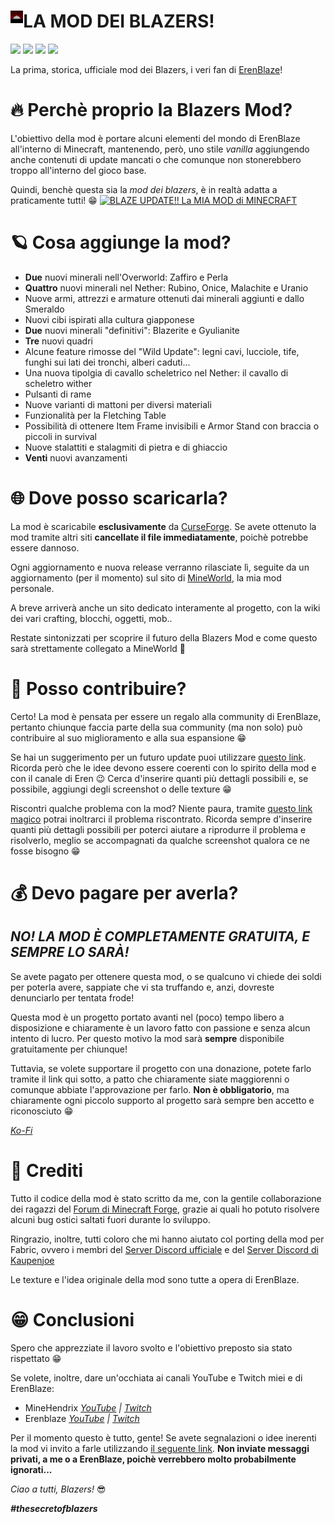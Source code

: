 # LA MOD DEI BLAZERS! <img align="left" width=4% height=4% src="src/main/resources/icon.png"/> 
[![](https://img.shields.io/badge/Minecraft-1.20.4-success)](https://minecraft.net/) 
[![](https://img.shields.io/badge/Forge-1.20.4--49.0.38-important?logo=curseforge)](https://forums.minecraftforge.net/)
[![](https://img.shields.io/badge/Fabric-1.20.4--0.9.11-informational?logo=curseforge)](https://fabricmc.net/")
[![](http://cf.way2muchnoise.eu/full_637993_downloads.svg)](https://www.curseforge.com/minecraft/mc-mods/blazers-mod)

La prima, storica, ufficiale mod dei Blazers, i veri fan di [ErenBlaze](https://www.youtube.com/c/ErenBlaze)!

# 🔥 Perchè proprio la Blazers Mod?

L'obiettivo della mod è portare alcuni elementi del mondo di ErenBlaze all'interno di Minecraft, mantenendo, però, uno stile _vanilla_
aggiungendo anche contenuti di update mancati o che comunque non stonerebbero troppo all'interno del gioco base.

Quindi, benchè questa sia la _mod dei blazers_, è in realtà adatta a praticamente tutti! 😁
[![BLAZE UPDATE!! La MIA MOD di MINECRAFT](https://yt-embed.herokuapp.com/embed?v=C1nPkcRmptI)](https://www.youtube.com/watch?v=C1nPkcRmptI "BLAZE UPDATE!! La MIA MOD di MINECRAFT")

# 🪐 Cosa aggiunge la mod?

- **Due** nuovi minerali nell'Overworld: Zaffiro e Perla
- **Quattro** nuovi minerali nel Nether: Rubino, Onice, Malachite e Uranio
- Nuove armi, attrezzi e armature ottenuti dai minerali aggiunti e dallo Smeraldo
- Nuovi cibi ispirati alla cultura giapponese
- **Due** nuovi minerali "definitivi": Blazerite e Gyulianite
- **Tre** nuovi quadri
- Alcune feature rimosse del "Wild Update": legni cavi, lucciole, tife, funghi sui lati dei tronchi, alberi caduti...
- Una nuova tipolgia di cavallo scheletrico nel Nether: il cavallo di scheletro wither
- Pulsanti di rame
- Nuove varianti di mattoni per diversi materiali
- Funzionalità per la Fletching Table
- Possibilità di ottenere Item Frame invisibili e Armor Stand con braccia o piccoli in survival
- Nuove stalattiti e stalagmiti di pietra e di ghiaccio
- **Venti** nuovi avanzamenti

# 🌐 Dove posso scaricarla?

La mod è scaricabile **esclusivamente** da [CurseForge](https://www.curseforge.com/minecraft/mc-mods/blazers-mod). 
Se avete ottenuto la mod tramite altri siti **cancellate il file immediatamente**, poichè potrebbe essere dannoso.

Ogni aggiornamento e nuova release verranno rilasciate lì, seguite da un aggiornamento (per il momento) sul sito di [MineWorld](https://mineworldminecraft.altervista.org/blog/blazers-mod-versione-1-18-e-importanti-novita), la mia mod personale. 

A breve arriverà anche un sito dedicato interamente al progetto, con la wiki dei vari crafting, blocchi, oggetti, mob..

Restate sintonizzati per scoprire il futuro della Blazers Mod e come questo sarà strettamente collegato a MineWorld 👀 

# 🔗 Posso contribuire?

Certo! La mod è pensata per essere un regalo alla community di ErenBlaze, pertanto chiunque faccia parte della sua community (ma non solo) può contribuire al suo miglioramento e alla sua espansione 😁

Se hai un suggerimento per un futuro update puoi utilizzare [questo link](https://github.com/JimiIT92/BlazersMod/issues/new?template=richiesta-feature.md "questo link"). Ricorda però che le idee devono essere coerenti con lo spirito della mod e con il canale di Eren 😉 Cerca d'inserire quanti più dettagli possibili e, se possibile, aggiungi degli screenshot o delle texture 😁

Riscontri qualche problema con la mod? Niente paura, tramite [questo link magico](https://github.com/JimiIT92/BlazersMod/issues/new?template=segnala-un-problema.md "questo link magico") potrai inoltrarci il problema riscontrato. Ricorda sempre d'inserire quanti più dettagli possibili per poterci aiutare a riprodurre il problema e risolverlo, meglio se accompagnati da qualche screenshot qualora ce ne fosse bisogno 😁

# 💰 Devo pagare per averla?

## _NO! LA MOD È COMPLETAMENTE GRATUITA, E SEMPRE LO SARÀ!_

Se avete pagato per ottenere questa mod, o se qualcuno vi chiede dei soldi per poterla avere, sappiate che vi sta truffando e, anzi,
dovreste denunciarlo per tentata frode!

Questa mod è un progetto portato avanti nel (poco) tempo libero a disposizione e chiaramente è un lavoro fatto con passione
e senza alcun intento di lucro. Per questo motivo la mod sarà **sempre** disponibile gratuitamente per chiunque!

Tuttavia, se volete supportare il progetto con una donazione, potete farlo tramite il link qui sotto, a patto che chiaramente siate
maggiorenni o comunque abbiate l'approvazione per farlo. **Non è obbligatorio**, ma chiaramente ogni piccolo supporto al progetto
sarà sempre ben accetto e riconosciuto 😁

_[Ko-Fi](https://ko-fi.com/jimi_)_

# 📃 Crediti

Tutto il codice della mod è stato scritto da me, con la gentile collaborazione dei ragazzi del [Forum di Minecraft Forge](https://forums.minecraftforge.net/),
grazie ai quali ho potuto risolvere alcuni bug ostici saltati fuori durante lo sviluppo.

Ringrazio, inoltre, tutti coloro che mi hanno aiutato col porting della mod per Fabric, ovvero i membri del
[Server Discord ufficiale](https://discord.com/invite/v6v4pMv) e del [Server Discord di Kaupenjoe](https://url.kaupenjoe.net/discord)

Le texture e l'idea originale della mod sono tutte a opera di ErenBlaze.

# 😁 Conclusioni

Spero che apprezziate il lavoro svolto e l'obiettivo preposto sia stato rispettato 😁

Se volete, inoltre, dare un'occhiata ai canali YouTube e Twitch miei e di ErenBlaze:

- MineHendrix _[YouTube](https://www.youtube.com/c/Minehendrix) | [Twitch](https://www.twitch.tv/minehendrix)_
- Erenblaze _[YouTube](https://www.youtube.com/c/ErenBlaze) | [Twitch](https://www.twitch.tv/erenblaze)_

Per il momento questo è tutto, gente! Se avete segnalazioni o idee inerenti la mod vi invito a farle utilizzando
[il seguente link](https://github.com/JimiIT92/BlazersMod/issues). **Non inviate messaggi privati, a me o a ErenBlaze, poichè verrebbero molto probabilmente ignorati...**

_Ciao a tutti, Blazers!_ 😎

_**#thesecretofblazers**_